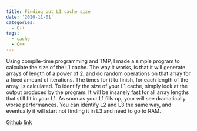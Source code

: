 ```yaml
---
title: Finding out L1 cache size
date: '2020-11-01'
categories:
  - C++
tags:
  - cache
  - C++
---
```


Using compile-time programming and TMP, I made a simple program to calculate the size of the L1 cache. 
The way it works, is that it will generate arrays of length of a power of 2, and do random operations on that array for a fixed amount of iterations.
The times for it to finish, for each length of the array, is calculated. To identify the size of your L1 cache, simply look at the output produced by the program. 
It will be insanely fast for all array lengths that still fit in your L1. As soon as your L1 fills up, your will see dramatically worse performances. 
You can identify L2 and L3 the same way, and eventually it will start not finding it in L3 and need to go to RAM.

[Github link](https://github.com/geranim0/L1-cache-measurement)
